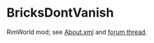 # BricksDontVanish
RimWorld mod; see [About.xml](../master/About/About.xml) and [forum thread](https://ludeon.com/forums/index.php?topic=38078).
